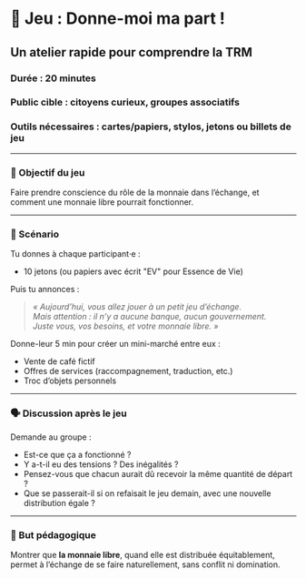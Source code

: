 <!-- Fichier : public/ateliers/jeu-donne-ma-part.md -->
<!-- Publié sous GNU GPL v3 -->


# 🧩 Jeu : Donne-moi ma part !

## Un atelier rapide pour comprendre la TRM

### Durée : 20 minutes  
### Public cible : citoyens curieux, groupes associatifs  
### Outils nécessaires : cartes/papiers, stylos, jetons ou billets de jeu

---

### 📝 Objectif du jeu

Faire prendre conscience du rôle de la monnaie dans l’échange, et comment une monnaie libre pourrait fonctionner.

---

### 🧪 Scénario

Tu donnes à chaque participant·e :
- 10 jetons (ou papiers avec écrit "EV" pour Essence de Vie)

Puis tu annonces :  
> _« Aujourd’hui, vous allez jouer à un petit jeu d’échange.  
> Mais attention : il n’y a aucune banque, aucun gouvernement.  
> Juste vous, vos besoins, et votre monnaie libre. »_

Donne-leur 5 min pour créer un mini-marché entre eux :
- Vente de café fictif
- Offres de services (raccompagnement, traduction, etc.)
- Troc d’objets personnels

---

### 🗣️ Discussion après le jeu

Demande au groupe :
- Est-ce que ça a fonctionné ?
- Y a-t-il eu des tensions ? Des inégalités ?
- Pensez-vous que chacun aurait dû recevoir la même quantité de départ ?
- Que se passerait-il si on refaisait le jeu demain, avec une nouvelle distribution égale ?

---

### 🧠 But pédagogique

Montrer que **la monnaie libre**, quand elle est distribuée équitablement, permet à l’échange de se faire naturellement, sans conflit ni domination.